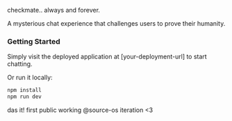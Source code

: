 checkmate.. always and forever.

A mysterious chat experience that challenges users to prove their humanity.

### Getting Started

Simply visit the deployed application at [your-deployment-url] to start chatting.

Or run it locally:

```bash
npm install
npm run dev
```

das it! first public working @source-os iteration <3